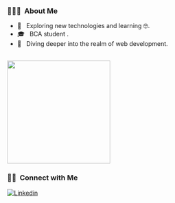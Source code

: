 <h3> 👨🏻‍💻 &nbsp;About Me </h3>

- 🤔 &nbsp; Exploring new technologies and learning 🤓.
- 🎓 &nbsp; BCA student .
- 💭 &nbsp; Diving deeper into the realm of web development.


<br/>

 <img align= "center" width= "240" src= "https://media.giphy.com/media/f9jpQzIbiSzGz7SUyK/giphy.gif"/>

<br/>

<h3> 🤝🏻 &nbsp;Connect with Me </h3>


[![Linkedin](https://img.shields.io/badge/-LinkedIn-222222?style=flat-square&logo=Linkedin&logoColor=white&link=https://www.linkedin.com/in/lakshitxd/)](https://www.linkedin.com/in/lakshitxd/)

